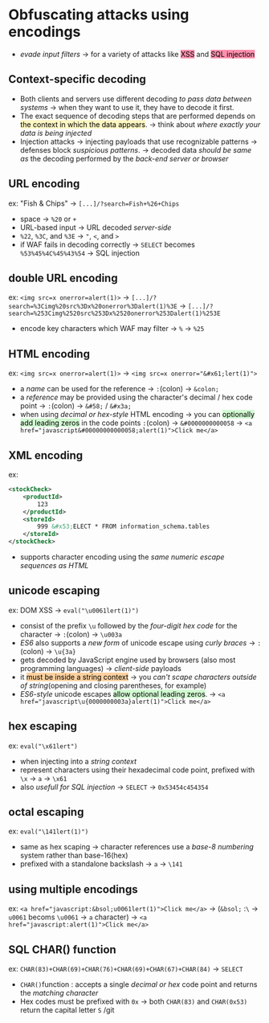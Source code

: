 # Obfuscating attacks using encodings

- *evade input filters* -> for a variety of attacks like <mark style="background: #FF5582A6;">XSS</mark> and <mark style="background: #FF5582A6;">SQL injection</mark>
## Context-specific decoding

- Both clients and servers use different decoding *to pass data between systems* -> when they want to use it, they have to decode it first.
- The exact sequence of decoding steps that are performed depends on <mark style="background: #FFF3A3A6;">the context in which the data appears</mark>. -> think about *where exactly your data is being injected*  
- Injection attacks -> injecting payloads that use recognizable patterns -> defenses block *suspicious patterns*. -> decoded data *should be same as* the decoding performed by the *back-end server or browser*
## URL encoding

ex: "Fish & Chips" -> `[...]/?search=Fish+%26+Chips`
- space -> `%20` or `+`
-  URL-based input -> URL decoded *server-side*
- `%22`, `%3C`, and `%3E` ->  `"`, `<`, and `>`
- if WAF fails in decoding correctly -> `SELECT` becomes `%53%45%4C%45%43%54` -> SQL injection
## double URL encoding

ex: `<img src=x onerror=alert(1)>` -> `[...]/?search=%3Cimg%20src%3Dx%20onerror%3Dalert(1)%3E` -> `[...]/?search=%253Cimg%2520src%253Dx%2520onerror%253Dalert(1)%253E`
- encode key characters which WAF may filter -> `%` -> `%25`
## HTML encoding

ex: `<img src=x onerror=alert(1)>` -> `<img src=x onerror="&#x61;lert(1)">` 
- a *name* can be used for the reference -> `:`(colon) -> `&colon;`
- a *reference* may be provided using the character's decimal / hex code point -> `:`(colon) -> `&#58;` / `&#x3a;`
-  when using *decimal or hex-style* HTML encoding -> you can <mark style="background: #BBFABBA6;">optionally add leading zeros</mark> in the code points
   `:`(colon) -> `&#0000000000058` -> `<a href="javascript&#00000000000058;alert(1)">Click me</a>`
## XML encoding

ex:
```xml
<stockCheck>
    <productId>
        123
    </productId>
    <storeId>
        999 &#x53;ELECT * FROM information_schema.tables
    </storeId>
</stockCheck>
```
- supports character encoding using the *same numeric escape sequences as HTML*
## unicode escaping

ex: DOM XSS -> `eval("\u0061lert(1)")`
- consist of the prefix `\u` followed by the *four-digit hex code* for the character -> `:`(colon) -> `\u003a`
-  *ES6* also supports a *new form* of unicode escape using *curly braces* -> `:`(colon) ->  `\u{3a}`
- gets decoded by JavaScript engine used by browsers (also most programming languages) -> *client-side* payloads
- it <mark style="background: #FFB86CA6;">must be inside a string context</mark> -> you *can't scape characters outside of string*(opening and closing parentheses, for example)
-  *ES6-style* unicode escapes <mark style="background: #BBFABBA6;">allow optional leading zeros</mark>. -> `<a href="javascript\u{0000000003a}alert(1)">Click me</a>`

## hex escaping

ex: `eval("\x61lert")`
- when injecting into a *string context*
- represent characters using their hexadecimal code point, prefixed with `\x` -> `a` -> `\x61`
- also *usefull for SQL injection* -> `SELECT` -> `0x53454c454354`
## octal escaping

ex: `eval("\141lert(1)")`
- same as hex scaping -> character references use a *base-8 numbering* system rather than base-16(hex)
- prefixed with a standalone backslash -> `a` -> `\141`

## using multiple encodings

ex: `<a href="javascript:&bsol;u0061lert(1)">Click me</a>` -> (`&bsol;` :`\` -> `u0061` becoms `\u0061` -> `a` character) 
-> `<a href="javascript:alert(1)">Click me</a>`
## SQL CHAR() function

ex: `CHAR(83)+CHAR(69)+CHAR(76)+CHAR(69)+CHAR(67)+CHAR(84)` -> `SELECT`
- `CHAR()`function : accepts a single *decimal or hex* code point and returns the *matching character*
- Hex codes must be prefixed with `0x` -> both `CHAR(83)` and `CHAR(0x53)` return the capital letter `S`
/git